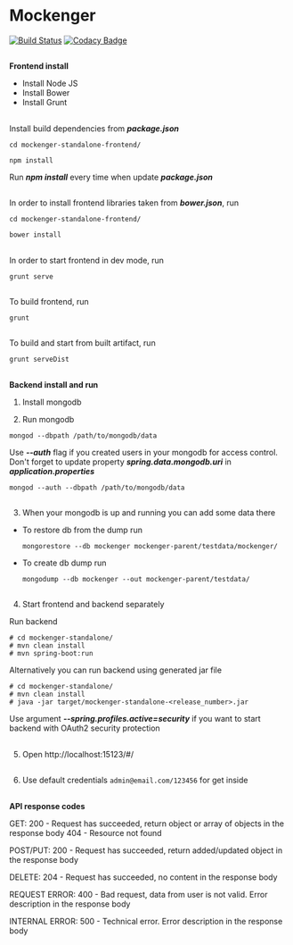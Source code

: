 # Mockenger #
[![Build Status](https://semaphoreci.com/api/v1/dryazanov/mockenger/branches/develop/badge.svg)](https://semaphoreci.com/dryazanov/mockenger)
[![Codacy Badge](https://api.codacy.com/project/badge/grade/4cfcf88539ba49be8ed773807b312405)](https://www.codacy.com/app/dryazanov/mockenger)
##
##
**Frontend install**

* Install Node JS
* Install Bower
* Install Grunt

##
Install build dependencies from ***package.json***
```
cd mockenger-standalone-frontend/
```

```
npm install
```
Run ***npm install*** every time when update ***package.json***

##
In order to install frontend libraries taken from ***bower.json***, run
```
cd mockenger-standalone-frontend/
```

```
bower install
```

##
In order to start frontend in dev mode, run

```
grunt serve
```

##
To build frontend, run

```
grunt
```

##
To build and start from built artifact, run

```
grunt serveDist
```

##
##
**Backend install and run**

1) Install mongodb

2) Run mongodb
```
mongod --dbpath /path/to/mongodb/data
```

Use ***--auth*** flag if you created users in your mongodb for access control.
Don't forget to update property ***spring.data.mongodb.uri*** in ***application.properties***
```
mongod --auth --dbpath /path/to/mongodb/data
```

##
3) When your mongodb is up and running you can add some data there

 - To restore db from the dump run

    ```
    mongorestore --db mockenger mockenger-parent/testdata/mockenger/
    ```

 - To create db dump run

    ```
    mongodump --db mockenger --out mockenger-parent/testdata/
    ```

##
4) Start frontend and backend separately

Run backend
```
# cd mockenger-standalone/
# mvn clean install
# mvn spring-boot:run
```

Alternatively you can run backend using generated jar file
```
# cd mockenger-standalone/
# mvn clean install
# java -jar target/mockenger-standalone-<release_number>.jar
```

Use argument ***--spring.profiles.active=security*** if you want to 
start backend with OAuth2 security protection

##
5) Open http://localhost:15123/#/
##
6) Use default credentials `admin@email.com/123456` for get inside

##
##
**API response codes**

GET: 200 - Request has succeeded, return object or array of objects in the response body 404 - Resource not found

POST/PUT: 200 - Request has succeeded, return added/updated object in the response body

DELETE: 204 - Request has succeeded, no content in the response body

REQUEST ERROR: 400 - Bad request, data from user is not valid. Error description in the response body

INTERNAL ERROR: 500 - Technical error. Error description in the response body